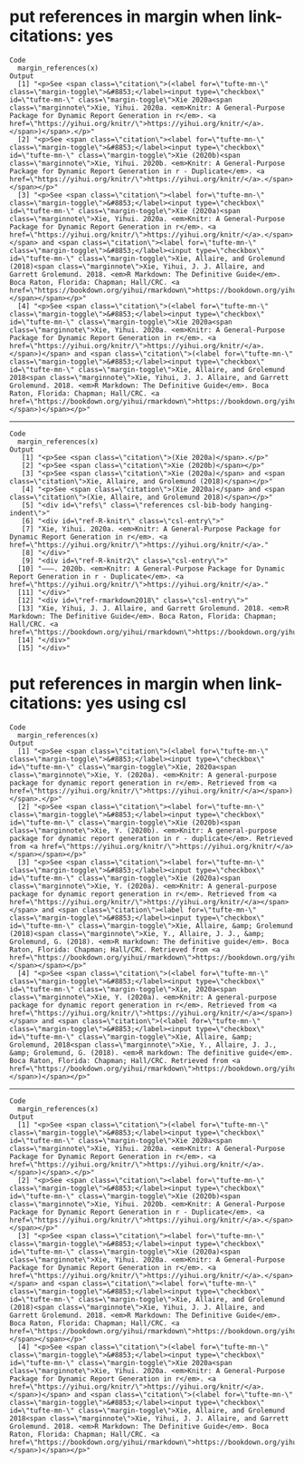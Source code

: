 # put references in margin when link-citations: yes

    Code
      margin_references(x)
    Output
      [1] "<p>See <span class=\"citation\">(<label for=\"tufte-mn-\" class=\"margin-toggle\">&#8853;</label><input type=\"checkbox\" id=\"tufte-mn-\" class=\"margin-toggle\">Xie 2020a<span class=\"marginnote\">Xie, Yihui. 2020a. <em>Knitr: A General-Purpose Package for Dynamic Report Generation in r</em>. <a href=\"https://yihui.org/knitr/\">https://yihui.org/knitr/</a>.</span>)</span>.</p>"                                                                                                                                                                                                                                                                                                                                                                                                                                                                               
      [2] "<p>See <span class=\"citation\"><label for=\"tufte-mn-\" class=\"margin-toggle\">&#8853;</label><input type=\"checkbox\" id=\"tufte-mn-\" class=\"margin-toggle\">Xie (2020b)<span class=\"marginnote\">Xie, Yihui. 2020b. <em>Knitr: A General-Purpose Package for Dynamic Report Generation in r - Duplicate</em>. <a href=\"https://yihui.org/knitr/\">https://yihui.org/knitr/</a>.</span></span></p>"                                                                                                                                                                                                                                                                                                                                                                                                                                                                    
      [3] "<p>See <span class=\"citation\"><label for=\"tufte-mn-\" class=\"margin-toggle\">&#8853;</label><input type=\"checkbox\" id=\"tufte-mn-\" class=\"margin-toggle\">Xie (2020a)<span class=\"marginnote\">Xie, Yihui. 2020a. <em>Knitr: A General-Purpose Package for Dynamic Report Generation in r</em>. <a href=\"https://yihui.org/knitr/\">https://yihui.org/knitr/</a>.</span></span> and <span class=\"citation\"><label for=\"tufte-mn-\" class=\"margin-toggle\">&#8853;</label><input type=\"checkbox\" id=\"tufte-mn-\" class=\"margin-toggle\">Xie, Allaire, and Grolemund (2018)<span class=\"marginnote\">Xie, Yihui, J. J. Allaire, and Garrett Grolemund. 2018. <em>R Markdown: The Definitive Guide</em>. Boca Raton, Florida: Chapman; Hall/CRC. <a href=\"https://bookdown.org/yihui/rmarkdown\">https://bookdown.org/yihui/rmarkdown</a>.</span></span></p>"
      [4] "<p>See <span class=\"citation\">(<label for=\"tufte-mn-\" class=\"margin-toggle\">&#8853;</label><input type=\"checkbox\" id=\"tufte-mn-\" class=\"margin-toggle\">Xie 2020a<span class=\"marginnote\">Xie, Yihui. 2020a. <em>Knitr: A General-Purpose Package for Dynamic Report Generation in r</em>. <a href=\"https://yihui.org/knitr/\">https://yihui.org/knitr/</a>.</span>)</span> and <span class=\"citation\">(<label for=\"tufte-mn-\" class=\"margin-toggle\">&#8853;</label><input type=\"checkbox\" id=\"tufte-mn-\" class=\"margin-toggle\">Xie, Allaire, and Grolemund 2018<span class=\"marginnote\">Xie, Yihui, J. J. Allaire, and Garrett Grolemund. 2018. <em>R Markdown: The Definitive Guide</em>. Boca Raton, Florida: Chapman; Hall/CRC. <a href=\"https://bookdown.org/yihui/rmarkdown\">https://bookdown.org/yihui/rmarkdown</a>.</span>)</span></p>"

---

    Code
      margin_references(x)
    Output
       [1] "<p>See <span class=\"citation\">(Xie 2020a)</span>.</p>"                                                                                                                                                                              
       [2] "<p>See <span class=\"citation\">Xie (2020b)</span></p>"                                                                                                                                                                               
       [3] "<p>See <span class=\"citation\">Xie (2020a)</span> and <span class=\"citation\">Xie, Allaire, and Grolemund (2018)</span></p>"                                                                                                        
       [4] "<p>See <span class=\"citation\">(Xie 2020a)</span> and <span class=\"citation\">(Xie, Allaire, and Grolemund 2018)</span></p>"                                                                                                        
       [5] "<div id=\"refs\" class=\"references csl-bib-body hanging-indent\">"                                                                                                                                                                   
       [6] "<div id=\"ref-R-knitr\" class=\"csl-entry\">"                                                                                                                                                                                         
       [7] "Xie, Yihui. 2020a. <em>Knitr: A General-Purpose Package for Dynamic Report Generation in r</em>. <a href=\"https://yihui.org/knitr/\">https://yihui.org/knitr/</a>."                                                                  
       [8] "</div>"                                                                                                                                                                                                                               
       [9] "<div id=\"ref-R-knitr2\" class=\"csl-entry\">"                                                                                                                                                                                        
      [10] "———. 2020b. <em>Knitr: A General-Purpose Package for Dynamic Report Generation in r - Duplicate</em>. <a href=\"https://yihui.org/knitr/\">https://yihui.org/knitr/</a>."                                                             
      [11] "</div>"                                                                                                                                                                                                                               
      [12] "<div id=\"ref-rmarkdown2018\" class=\"csl-entry\">"                                                                                                                                                                                   
      [13] "Xie, Yihui, J. J. Allaire, and Garrett Grolemund. 2018. <em>R Markdown: The Definitive Guide</em>. Boca Raton, Florida: Chapman; Hall/CRC. <a href=\"https://bookdown.org/yihui/rmarkdown\">https://bookdown.org/yihui/rmarkdown</a>."
      [14] "</div>"                                                                                                                                                                                                                               
      [15] "</div>"                                                                                                                                                                                                                               

# put references in margin when link-citations: yes using csl

    Code
      margin_references(x)
    Output
      [1] "<p>See <span class=\"citation\">(<label for=\"tufte-mn-\" class=\"margin-toggle\">&#8853;</label><input type=\"checkbox\" id=\"tufte-mn-\" class=\"margin-toggle\">Xie, 2020a<span class=\"marginnote\">Xie, Y. (2020a). <em>Knitr: A general-purpose package for dynamic report generation in r</em>. Retrieved from <a href=\"https://yihui.org/knitr/\">https://yihui.org/knitr/</a></span>)</span>.</p>"                                                                                                                                                                                                                                                                                                                                                                                                                                                                                             
      [2] "<p>See <span class=\"citation\"><label for=\"tufte-mn-\" class=\"margin-toggle\">&#8853;</label><input type=\"checkbox\" id=\"tufte-mn-\" class=\"margin-toggle\">Xie (2020b)<span class=\"marginnote\">Xie, Y. (2020b). <em>Knitr: A general-purpose package for dynamic report generation in r - duplicate</em>. Retrieved from <a href=\"https://yihui.org/knitr/\">https://yihui.org/knitr/</a></span></span></p>"                                                                                                                                                                                                                                                                                                                                                                                                                                                                                   
      [3] "<p>See <span class=\"citation\"><label for=\"tufte-mn-\" class=\"margin-toggle\">&#8853;</label><input type=\"checkbox\" id=\"tufte-mn-\" class=\"margin-toggle\">Xie (2020a)<span class=\"marginnote\">Xie, Y. (2020a). <em>Knitr: A general-purpose package for dynamic report generation in r</em>. Retrieved from <a href=\"https://yihui.org/knitr/\">https://yihui.org/knitr/</a></span></span> and <span class=\"citation\"><label for=\"tufte-mn-\" class=\"margin-toggle\">&#8853;</label><input type=\"checkbox\" id=\"tufte-mn-\" class=\"margin-toggle\">Xie, Allaire, &amp; Grolemund (2018)<span class=\"marginnote\">Xie, Y., Allaire, J. J., &amp; Grolemund, G. (2018). <em>R markdown: The definitive guide</em>. Boca Raton, Florida: Chapman; Hall/CRC. Retrieved from <a href=\"https://bookdown.org/yihui/rmarkdown\">https://bookdown.org/yihui/rmarkdown</a></span></span></p>"  
      [4] "<p>See <span class=\"citation\">(<label for=\"tufte-mn-\" class=\"margin-toggle\">&#8853;</label><input type=\"checkbox\" id=\"tufte-mn-\" class=\"margin-toggle\">Xie, 2020a<span class=\"marginnote\">Xie, Y. (2020a). <em>Knitr: A general-purpose package for dynamic report generation in r</em>. Retrieved from <a href=\"https://yihui.org/knitr/\">https://yihui.org/knitr/</a></span>)</span> and <span class=\"citation\">(<label for=\"tufte-mn-\" class=\"margin-toggle\">&#8853;</label><input type=\"checkbox\" id=\"tufte-mn-\" class=\"margin-toggle\">Xie, Allaire, &amp; Grolemund, 2018<span class=\"marginnote\">Xie, Y., Allaire, J. J., &amp; Grolemund, G. (2018). <em>R markdown: The definitive guide</em>. Boca Raton, Florida: Chapman; Hall/CRC. Retrieved from <a href=\"https://bookdown.org/yihui/rmarkdown\">https://bookdown.org/yihui/rmarkdown</a></span>)</span></p>"

---

    Code
      margin_references(x)
    Output
      [1] "<p>See <span class=\"citation\">(<label for=\"tufte-mn-\" class=\"margin-toggle\">&#8853;</label><input type=\"checkbox\" id=\"tufte-mn-\" class=\"margin-toggle\">Xie 2020a<span class=\"marginnote\">Xie, Yihui. 2020a. <em>Knitr: A General-Purpose Package for Dynamic Report Generation in r</em>. <a href=\"https://yihui.org/knitr/\">https://yihui.org/knitr/</a>.</span>)</span>.</p>"                                                                                                                                                                                                                                                                                                                                                                                                                                                                               
      [2] "<p>See <span class=\"citation\"><label for=\"tufte-mn-\" class=\"margin-toggle\">&#8853;</label><input type=\"checkbox\" id=\"tufte-mn-\" class=\"margin-toggle\">Xie (2020b)<span class=\"marginnote\">Xie, Yihui. 2020b. <em>Knitr: A General-Purpose Package for Dynamic Report Generation in r - Duplicate</em>. <a href=\"https://yihui.org/knitr/\">https://yihui.org/knitr/</a>.</span></span></p>"                                                                                                                                                                                                                                                                                                                                                                                                                                                                    
      [3] "<p>See <span class=\"citation\"><label for=\"tufte-mn-\" class=\"margin-toggle\">&#8853;</label><input type=\"checkbox\" id=\"tufte-mn-\" class=\"margin-toggle\">Xie (2020a)<span class=\"marginnote\">Xie, Yihui. 2020a. <em>Knitr: A General-Purpose Package for Dynamic Report Generation in r</em>. <a href=\"https://yihui.org/knitr/\">https://yihui.org/knitr/</a>.</span></span> and <span class=\"citation\"><label for=\"tufte-mn-\" class=\"margin-toggle\">&#8853;</label><input type=\"checkbox\" id=\"tufte-mn-\" class=\"margin-toggle\">Xie, Allaire, and Grolemund (2018)<span class=\"marginnote\">Xie, Yihui, J. J. Allaire, and Garrett Grolemund. 2018. <em>R Markdown: The Definitive Guide</em>. Boca Raton, Florida: Chapman; Hall/CRC. <a href=\"https://bookdown.org/yihui/rmarkdown\">https://bookdown.org/yihui/rmarkdown</a>.</span></span></p>"
      [4] "<p>See <span class=\"citation\">(<label for=\"tufte-mn-\" class=\"margin-toggle\">&#8853;</label><input type=\"checkbox\" id=\"tufte-mn-\" class=\"margin-toggle\">Xie 2020a<span class=\"marginnote\">Xie, Yihui. 2020a. <em>Knitr: A General-Purpose Package for Dynamic Report Generation in r</em>. <a href=\"https://yihui.org/knitr/\">https://yihui.org/knitr/</a>.</span>)</span> and <span class=\"citation\">(<label for=\"tufte-mn-\" class=\"margin-toggle\">&#8853;</label><input type=\"checkbox\" id=\"tufte-mn-\" class=\"margin-toggle\">Xie, Allaire, and Grolemund 2018<span class=\"marginnote\">Xie, Yihui, J. J. Allaire, and Garrett Grolemund. 2018. <em>R Markdown: The Definitive Guide</em>. Boca Raton, Florida: Chapman; Hall/CRC. <a href=\"https://bookdown.org/yihui/rmarkdown\">https://bookdown.org/yihui/rmarkdown</a>.</span>)</span></p>"

